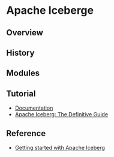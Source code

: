 # Apache Iceberge

## Overview
## History
## Modules

## Tutorial
- [Documentation](https://iceberg.apache.org/docs/latest/)
- [Apache Iceberg: The Definitive Guide](https://learning.oreilly.com/library/view/apache-iceberg-the/9781098148614/)

## Reference
- [Getting started with Apache Iceberg](https://medium.com/snowflake/getting-started-with-apache-iceberg-80f338921a31)